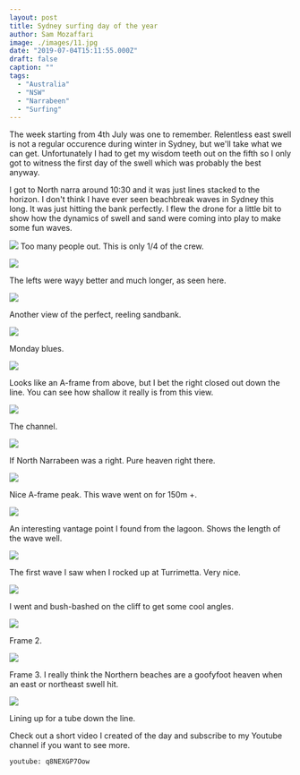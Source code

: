 ```yaml
---
layout: post
title: Sydney surfing day of the year
author: Sam Mozaffari
image: ./images/11.jpg
date: "2019-07-04T15:11:55.000Z"
draft: false
caption: ""
tags: 
  - "Australia"
  - "NSW"
  - "Narrabeen"
  - "Surfing"
---
```



The week starting from 4th July was one to remember. Relentless east swell is not a regular occurence during winter in Sydney, but we'll take what we can get. Unfortunately I had to get my wisdom teeth out on the fifth so I only got to witness the first day of the swell which was probably the best anyway.

I got to North narra around 10:30 and it was just lines stacked to the horizon. I don't think I have ever seen beachbreak waves in Sydney this long. It was just hitting the bank perfectly. I flew the drone for a little bit to show how the dynamics of swell and sand were coming into play to make some fun waves.

![](./images/1.jpg)
Too many people out. This is only 1/4 of the crew.


![](./images/2.jpg)

The lefts were wayy better and much longer, as seen here.

![](./images/3.jpg)

Another view of the perfect, reeling sandbank.

![](./images/4.jpg)

Monday blues.

![](./images/7.jpg)

Looks like an A-frame from above, but I bet the right closed out down the line. You can see how shallow it really is from this view.

![](./images/8.jpg)

The channel.

![](./images/10.jpg)

If North Narrabeen was a right. Pure heaven right there.

![](./images/11.jpg)

Nice A-frame peak. This wave went on for 150m +.

![](./images/12.jpg)

An interesting vantage point I found from the lagoon. Shows the length of the wave well.

![](./images/13.jpg)

The first wave I saw when I rocked up at Turrimetta. Very nice.

![](./images/14.jpg)

I went and bush-bashed on the cliff to get some cool angles.

![](./images/15.jpg)

Frame 2.

![](./images/16.jpg)

Frame 3. I really think the Northern beaches are a goofyfoot heaven when an east or northeast swell hit.

![](./images/17.jpg)

Lining up for a tube down the line.

Check out a short video I created of the day and subscribe to my Youtube channel if you want to see more.


`youtube: q8NEXGP7Oow`